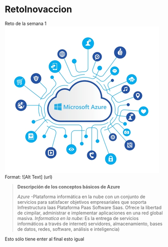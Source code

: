 # RetoInovaccion
Reto de la semana 1
![Azure](/images/azure-informacion-1.jpg)
Format: ![Alt Text] (url)
> **Descripción de los conceptos básicos de Azure**
>
>_Azure_ -Plataforma informática en la nube con un conjunto de servicios para satisfacer objetivos empresariales que soporta Infrestructura Iaas Plataforma Paas Software Saas. Ofrece la libertad de cimpilar, administrar e implementar aplicaciones en una red global masiva.
>_Informatica en la nube:_ Es la entrega de servicios informáticos a través de internet) servidores, almacenamiento, bases de datos, redes, software, análisis e inteligencia)

Esto sólo tiene enter al final
esto igual
